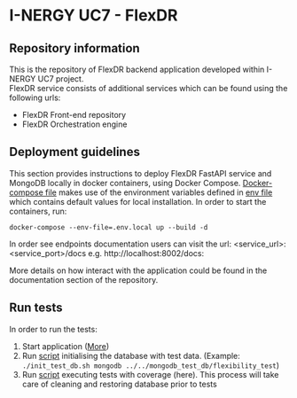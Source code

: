 # I-NERGY UC7 - FlexDR
## Repository information
This is the repository of FlexDR backend application developed within I-NERGY UC7 project.\
FlexDR service consists of additional services which can be found using the following urls:
* FlexDR Front-end repository []()
* FlexDR Orchestration engine []()

## Deployment guidelines
This section provides instructions to deploy FlexDR FastAPI service and MongoDB locally in docker containers, using Docker Compose.
[Docker-compose file](docker-compose.yaml) makes use of the environment variables defined in [env file](.env.local) which contains default values for local installation.
In order to start the containers, run:
```shell
docker-compose --env-file=.env.local up --build -d
```

In order see endpoints documentation users can visit the url: <service_url>:<service_port>/docs
e.g. http://localhost:8002/docs:

More details on how interact with the application could be found in the documentation section of the repository.

## Run tests
In order to run the tests:
1. Start application ([More](#running-application))
2. Run [script](app/scripts/init_test_db.sh) initialising the database with test data. (Example: ```./init_test_db.sh mongodb ../../mongodb_test_db/flexibility_test```)
3. Run [script](app/scripts/run_tests.sh) executing tests with coverage (here). This process will take care of cleaning and restoring database prior to tests
